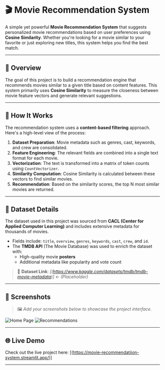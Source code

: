 # 🎬 Movie Recommendation System

A simple yet powerful **Movie Recommendation System** that suggests personalized movie recommendations based on user preferences using **Cosine Similarity**. Whether you're looking for a movie similar to your favorite or just exploring new titles, this system helps you find the best match.

---

## 🚀 Overview

The goal of this project is to build a recommendation engine that recommends movies similar to a given title based on content features. This system primarily uses **Cosine Similarity** to measure the closeness between movie feature vectors and generate relevant suggestions.

---

## 🧠 How It Works

The recommendation system uses a **content-based filtering** approach. Here's a high-level view of the process:

1. **Dataset Preparation**: Movie metadata such as genres, cast, keywords, and crew are consolidated.
2. **Feature Engineering**: The relevant fields are combined into a single text format for each movie.
3. **Vectorization**: The text is transformed into a matrix of token counts using `CountVectorizer`.
4. **Similarity Computation**: Cosine Similarity is calculated between these vectors to find similar movies.
5. **Recommendation**: Based on the similarity scores, the top N most similar movies are returned.

---

## 🧾 Dataset Details

The dataset used in this project was sourced from **CACL (Center for Applied Computer Learning)** and includes extensive metadata for thousands of movies.

- Fields include: `title`, `overview`, `genres`, `keywords`, `cast`, `crew`, and `id`.
- The **TMDB API** (The Movie Database) was used to enrich the dataset with:
  - High-quality movie **posters**
  - Additional metadata like popularity and vote count

> 📁 **Dataset Link**: _[(https://www.kaggle.com/datasets/tmdb/tmdb-movie-metadata)]_ ← *(Placeholder)*

---

## 📸 Screenshots

> 🖼️ _Add your screenshots below to showcase the project interface._

![Home Page](path/to/homepage_screenshot.png)
![Recommendations](path/to/recommendation_screenshot.png)

---

## 🌐 Live Demo

Check out the live project here: [(https://movie-recommendatiion-system.streamlit.app/)]

---

